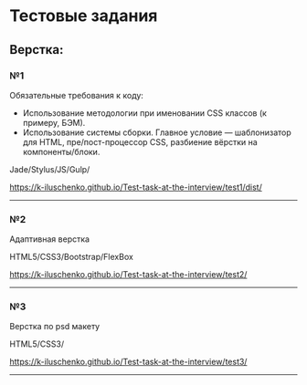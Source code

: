 # Тестовые задания

Верстка:
-----------------------------------
### №1
  Обязательные требования к коду:
   * Использование методологии при именовании CSS классов (к примеру, БЭМ).
   * Использование системы сборки. Главное условие — шаблонизатор для HTML, пре/пост-процессор CSS, разбиение вёрстки на компоненты/блоки.
   
   Jade/Stylus/JS/Gulp/
   
  <https://k-iluschenko.github.io/Test-task-at-the-interview/test1/dist/>
  
***
### №2
Адаптивная верстка

HTML5/CSS3/Bootstrap/FlexBox

<https://k-iluschenko.github.io/Test-task-at-the-interview/test2/>

***
### №3
Верстка по psd макету

HTML5/CSS3/

<https://k-iluschenko.github.io/Test-task-at-the-interview/test3/>

***
